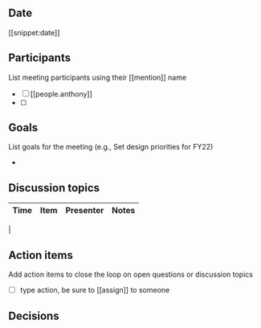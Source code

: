 ## Date
\[\[snippet:date\]\]

## Participants
List meeting participants using their \[\[mention\]\] name

- [ ] [[people.anthony]]
- [ ]

## Goals
List goals for the meeting (e.g., Set design priorities for FY22)

-

## Discussion topics

Time | Item | Presenter | Notes
---------|----------|---------|---------
  |

## Action items
Add action items to close the loop on open questions or discussion topics
- [ ] type action, be sure to \[\[assign\]\] to someone

## Decisions

